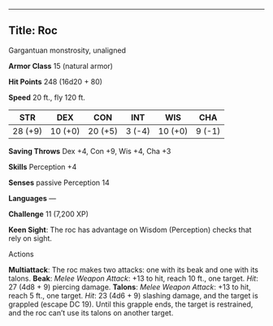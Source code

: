-------------------------
Title: Roc
-------------------------


Gargantuan monstrosity, unaligned

**Armor Class** 15 (natural armor)

**Hit Points** 248 (16d20 + 80)

**Speed** 20 ft., fly 120 ft.

  STR|       DEX|       CON|       INT|      WIS|       CHA
  ---------| ---------| ---------| --------| ---------| --------
   28 (+9)   | 10 (+0)   | 20 (+5)   | 3 (-4)   | 10 (+0)   | 9 (-1)

**Saving Throws** Dex +4, Con +9, Wis +4, Cha +3

**Skills** Perception +4

**Senses** passive Perception 14

**Languages** —

**Challenge** 11 (7,200 XP)


**Keen Sight**: The roc has advantage on Wisdom (Perception) checks
    that rely on sight.


Actions

**Multiattack**: The roc makes two attacks: one with its beak and
    one with its talons.
**Beak**: *Melee Weapon Attack*: +13 to hit, reach 10 ft.,
    one target. *Hit*: 27 (4d8 + 9) piercing damage.
**Talons**: *Melee Weapon Attack*: +13 to hit, reach 5 ft.,
    one target. *Hit*: 23 (4d6 + 9) slashing damage, and the target is
    grappled (escape DC 19). Until this grapple ends, the target is
    restrained, and the roc can’t use its talons on another target.

